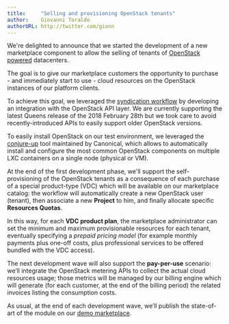 ```yaml
---
title:     "Selling and provisioning OpenStack tenants"
author:    Giovanni Toraldo
authorURL: http://twitter.com/gionn
---
```


We're delighted to announce that we started the development of a new marketplace
component to allow the selling of tenants of [OpenStack
powered](https://www.openstack.org/) datacenters.

The goal is to give our marketplace customers the opportunity to purchase - and
immediately start to use - cloud resources on the OpenStack instances of our
platform clients.

To achieve this goal, we leveraged the [syndication
workflow](https://docs.cloudesire.com/docs/syndication.html) by developing an
integration with the OpenStack API layer. We are currently supporting the latest
Queens release of the 2018 February 28th but we took care to avoid
recently-introduced APIs to easily support older OpenStack versions.

To easily install OpenStack on our test environment, we leveraged the
[conjure-up](https://conjure-up.io/) tool maintained by Canonical, which allows
to automatically install and configure the most common OpenStack components on
multiple LXC containers on a single node (physical or VM).

At the end of the first development phase, we'll support the self-provisioning
of the OpenStack tenants as a consequence of each purchase of a special
product-type (VDC) which will be available on our marketplace catalog: the
workflow will automatically create a new OpenStack user (tenant), then associate
a new **Project** to him, and finally allocate specific **Resources Quotas**.

In this way, for each **VDC product plan**, the marketplace administrator can
set the minimum and maximum provisionable resources for each tenant, eventually
specifying a *prepaid pricing model* (for example monthly payments plus one-off costs,
plus professional services to be offered bundled with the VDC access).

The next development wave will also support the **pay-per-use** scenario: we’ll
integrate the OpenStack metering APIs to collect the actual cloud
resources usage; those metrics will be managed by our billing engine which will
generate (for each customer, at the end of the billing period) the related
invoices listing the consumption costs.

As usual, at the end of each development wave, we’ll publish the state-of-art of
the module on our [demo marketplace](https://demo.cloudesire.com).

<!--truncate-->

